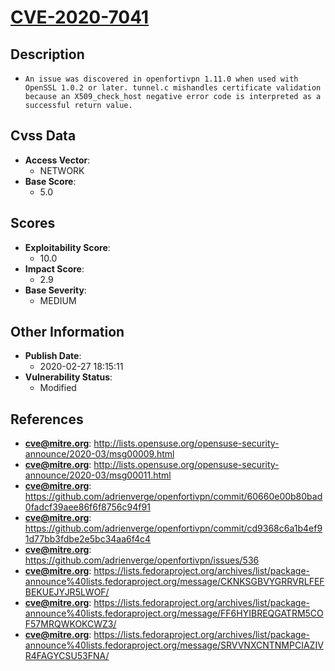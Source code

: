 
# [CVE-2020-7041](http://lists.opensuse.org/opensuse-security-announce/2020-03/msg00009.html)

## Description

- `An issue was discovered in openfortivpn 1.11.0 when used with OpenSSL 1.0.2 or later. tunnel.c mishandles certificate validation because an X509_check_host negative error code is interpreted as a successful return value.`

## Cvss Data

- **Access Vector**:
  - NETWORK
- **Base Score**:
  - 5.0

## Scores

- **Exploitability Score**:
  - 10.0
- **Impact Score**:
  - 2.9
- **Base Severity**:
  - MEDIUM

## Other Information

- **Publish Date**:
  - 2020-02-27 18:15:11
- **Vulnerability Status**:
  - Modified

## References

- **cve@mitre.org**: http://lists.opensuse.org/opensuse-security-announce/2020-03/msg00009.html
- **cve@mitre.org**: http://lists.opensuse.org/opensuse-security-announce/2020-03/msg00011.html
- **cve@mitre.org**: https://github.com/adrienverge/openfortivpn/commit/60660e00b80bad0fadcf39aee86f6f8756c94f91
- **cve@mitre.org**: https://github.com/adrienverge/openfortivpn/commit/cd9368c6a1b4ef91d77bb3fdbe2e5bc34aa6f4c4
- **cve@mitre.org**: https://github.com/adrienverge/openfortivpn/issues/536
- **cve@mitre.org**: https://lists.fedoraproject.org/archives/list/package-announce%40lists.fedoraproject.org/message/CKNKSGBVYGRRVRLFEFBEKUEJYJR5LWOF/
- **cve@mitre.org**: https://lists.fedoraproject.org/archives/list/package-announce%40lists.fedoraproject.org/message/FF6HYIBREQGATRM5COF57MRQWKOKCWZ3/
- **cve@mitre.org**: https://lists.fedoraproject.org/archives/list/package-announce%40lists.fedoraproject.org/message/SRVVNXCNTNMPCIAZIVR4FAGYCSU53FNA/
